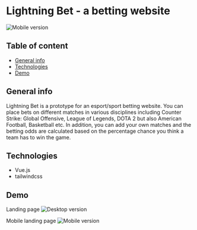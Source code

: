 # Lightning Bet - a betting website

![Mobile version](https://user-images.githubusercontent.com/58306082/96770895-40c2a700-13e1-11eb-9054-44029cf3879b.png)

## Table of content

- [General info](#general-info)
- [Technologies](#technologies)
- [Demo](#general-info)

## General info

Lightning Bet is a prototype for an esport/sport betting website. You can place bets on different matches in various disciplines including Counter Strike: Global Offensive, League of Legends, DOTA 2 but also American Football, Basketball etc. In addition, you can add your own matches and the betting odds are calculated based on the percentage chance you think a team has to win the game.

## Technologies

- Vue.js
- tailwindcss

## Demo

Landing page
![Desktop version](https://user-images.githubusercontent.com/58306082/96771014-6a7bce00-13e1-11eb-8fd4-395ffab67491.png)

Mobile landing page
![Mobile version](https://user-images.githubusercontent.com/58306082/96771005-694aa100-13e1-11eb-8b9d-c545d0842085.png)
